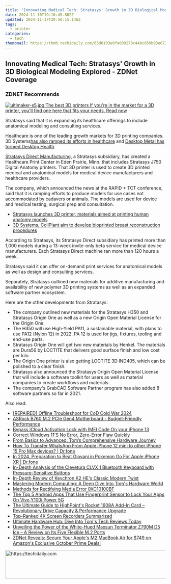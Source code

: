 ```yaml
---
title: "Innovating Medical Tech: Stratasys' Growth in 3D Biological Modeling Explored - ZDNet Coverage"
date: 2024-11-10T19:10:45.862Z
updated: 2024-11-17T20:50:15.146Z
tags:
  - printer
categories:
  - tech
thumbnail: https://thmb.techidaily.com/63d0193e0fa009273c448c859b93e6725b6f99b3ee60a88ba18b85321387d187.jpg
---
```


## Innovating Medical Tech: Stratasys' Growth in 3D Biological Modeling Explored - ZDNet Coverage

### **ZDNET** Recommends

[![ultimaker-s5.jpg](https://www.zdnet.com/a/img/resize/afbac4c373c949e295ad600b89b98e9191e99adf/2020/02/13/eceeb22c-eecc-4464-84bf-808e902fabd8/ultimaker-s5.jpg?auto=webp&fit=crop&frame=1&height=238.5&width=459) The best 3D printers If you're in the market for a 3D printer, you'll find one here that fits your needs.  Read now](https://www.zdnet.com/article/best-3d-printer/)

Stratasys said that it is expanding its healthcare offerings to include anatomical modeling and consulting services.

Healthcare is one of the leading growth markets for 3D printing companies. 3D Systems[has also ramped its efforts in healthcare](https://www.zdnet.com/article/3d-systems-q1-strong-due-to-healthcare-demand-for-3d-printing/) and [Desktop Metal has formed Desktop Health](https://www.zdnet.com/article/desktop-metal-forms-desktop-health-aims-to-expand-into-healthcare/). 

[Stratasys Direct Manufacturing](https://www.stratasys.com/medical), a Stratasys subsidiary, has created a Healthcare Print Center in Eden Prairie, Minn. that includes Stratasys J750 Digital Anatomy printers. That 3D printer is used to create 3D printed medical and anatomical models for medical device manufacturers and healthcare providers. 

The company, which announced the news at the RAPID + TCT conference, said that it is ramping efforts to produce models for use cases not accommodated by cadavers or animals. The models are used for device and medical testing, surgical prep and consultation. 

* [Stratasys launches 3D printer, materials aimed at printing human anatomy models](https://www.zdnet.com/article/stratasys-launches-3d-printer-materials-aimed-at-printing-human-anatomy/)
* [3D Systems, CollPlant aim to develop bioprinted breast reconstruction procedures](https://www.zdnet.com/article/3d-systems-collplant-aim-to-develop-bioprinted-breast-reconstruction-procedures/)

According to Stratasys, its Stratasys Direct subsidiary has printed more than 1,000 models during a 13-week invite-only beta service for medical device manufacturers. Each Stratasys Direct machine ran more than 120 hours a week. 

Stratasys said it can offer on-demand print services for anatomical models as well as design and consulting services. 

Separately, Stratasys outlined new materials for additive manufacturing and availability of new polymer 3D printing systems as well as an expanded software partner ecosystem. 

Here are the other developments from Stratasys:

* The company outlined new materials for the Stratasys H350 and Stratasys Origin One as well as a new Origin Open Material License for the Origin One.
* The H350 will use High-Yield PA11, a sustainable material, with plans to use PA12 (Nylon 12) in 2022\. PA 12 is used for jigs, fixtures, tooling and end-use parts.
* Stratasys Origin One will get two new materials by Henkel. The materials are Dura56 by LOCTITE that delivers good surface finish and low cost per kilo.
* The Origin One printer is also getting LOCTITE 3D IND405, which can be polished to a clear finish.
* Stratasys also announced the Stratasys Origin Open Material License that will include a software toolkit for users as well as material companies to create workflows and materials.
* The company's GrabCAD Software Partner program has also added 8 software partners so far in 2021.

<ins class="adsbygoogle"
     style="display:block"
     data-ad-format="autorelaxed"
     data-ad-client="ca-pub-7571918770474297"
     data-ad-slot="1223367746"></ins>

<ins class="adsbygoogle"
     style="display:block"
     data-ad-client="ca-pub-7571918770474297"
     data-ad-slot="8358498916"
     data-ad-format="auto"
     data-full-width-responsive="true"></ins>

<span class="atpl-alsoreadstyle">Also read:</span>
<div><ul>
<li><a href="https://network-issues.techidaily.com/repaired-offline-troubleshoot-for-cod-cold-war-2024/"><u>[REPAIRED] Offline Troubleshoot for CoD Cold War 2024</u></a></li>
<li><a href="https://hardware-reviews.techidaily.com/asrock-b760-m2-pcie-gen4-motherboard-budget-friendly-performance/"><u>ASRock B760 M.2 PCIe Gen4 Motherboard - Budget-Friendly Performance</u></a></li>
<li><a href="https://activate-lock.techidaily.com/bypass-icloud-activation-lock-with-imei-code-on-your-iphone-13-by-drfone-ios/"><u>Bypass iCloud Activation Lock with IMEI Code On your iPhone 13</u></a></li>
<li><a href="https://windows11.techidaily.com/correct-windows-11s-no-error-zero-error-flaw-quickly/"><u>Correct Windows 11'S No Error, Zero-Error Flaw Quickly</u></a></li>
<li><a href="https://hardware-reviews.techidaily.com/from-basics-to-advanced-toms-comprehensive-hardware-journey/"><u>From Basics to Advanced: Tom’s Comprehensive Hardware Journey</u></a></li>
<li><a href="https://techidaily.com/how-to-transfer-whatsapp-from-apple-iphone-12-mini-to-other-iphone-15-pro-max-devices-drfone-by-drfone-transfer-whatsapp-from-ios-transfer-whatsapp-from-ios/"><u>How To Transfer WhatsApp From Apple iPhone 12 mini to other iPhone 15 Pro Max devices? | Dr.fone</u></a></li>
<li><a href="https://ios-pokemon-go.techidaily.com/in-2024-preparation-to-beat-giovani-in-pokemon-go-for-apple-iphone-xr-drfone-by-drfone-virtual-ios/"><u>In 2024, Preparation to Beat Giovani in Pokemon Go For Apple iPhone XR | Dr.fone</u></a></li>
<li><a href="https://hardware-reviews.techidaily.com/in-depth-analysis-of-the-clevetura-clvx-1-bluetooth-keyboard-with-pressure-sensitive-buttons/"><u>In-Depth Analysis of the Clevetura CLVX 1 Bluetooth Keyboard with Pressure-Sensitive Buttons</u></a></li>
<li><a href="https://hardware-reviews.techidaily.com/in-depth-review-of-keychron-k2-hes-classic-modern-twist/"><u>In-Depth Review of Keychron K2 HE's Classic Modern Twist</u></a></li>
<li><a href="https://hardware-reviews.techidaily.com/mastering-modern-computing-a-deep-dive-into-toms-hardware-world/"><u>Mastering Modern Computing: A Deep Dive Into Tom's Hardware World</u></a></li>
<li><a href="https://windows11.techidaily.com/methods-for-rectifying-media-error-0xc10100bf/"><u>Methods for Rectifying Media Error 0XC10100BF</u></a></li>
<li><a href="https://unlock-android.techidaily.com/the-top-5-android-apps-that-use-fingerprint-sensor-to-lock-your-apps-on-vivo-y100i-power-5g-by-drfone-android/"><u>The Top 5 Android Apps That Use Fingerprint Sensor to Lock Your Apps On Vivo Y100i Power 5G</u></a></li>
<li><a href="https://hardware-reviews.techidaily.com/the-ultimate-guide-to-highpoints-rocket-1608a-add-in-card-revolutionary-drive-capacity-and-performance-upgrade/"><u>The Ultimate Guide to HighPoint's Rocket 1608A Add-In Card – Revolutionary Drive Capacity & Performance Upgrade</u></a></li>
<li><a href="https://screen-mirroring-recording.techidaily.com/top-ranked-4k-screen-recorders-summarized/"><u>Top-Ranked 4K Screen Recorders Summarized</u></a></li>
<li><a href="https://hardware-reviews.techidaily.com/ultimate-hardware-hub-dive-into-toms-tech-reviews-today/"><u>Ultimate Hardware Hub: Dive Into Tom's Tech Reviews Today</u></a></li>
<li><a href="https://hardware-reviews.techidaily.com/unveiling-the-power-of-the-white-hued-maxsun-terminator-z790m-d5-ice-a-review-on-its-five-flexible-m2-ports/"><u>Unveiling the Power of the White-Hued Maxsun Terminator Z790M D5 Ice – A Review on Its Five Flexible M.2 Ports</u></a></li>
<li><a href="https://hardware-updates.techidaily.com/zdnet-reveals-secure-your-apples-m2-macbook-air-for-749-on-amazons-exclusive-october-prime-deals/"><u>ZDNet Reveals: Secure Your Apple's M2 MacBook Air for $749 on Amazon's Exclusive October Prime Deals!</u></a></li>
</ul></div>

<!-- affiliate ads begin -->
<a href="https://aligracehair.sjv.io/c/5597632/1934292/19272" target="_top" id="1934292">
  <img src="//a.impactradius-go.com/display-ad/19272-1934292" border="0" alt="https://techidaily.com" width="728" height="90"/>
</a>
<img height="0" width="0" src="https://aligracehair.sjv.io/i/5597632/1934292/19272" style="position:absolute;visibility:hidden;" border="0" />
<!-- affiliate ads end -->


